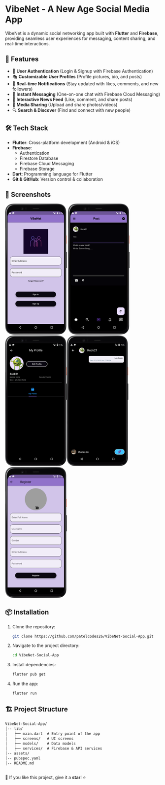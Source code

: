 # VibeNet - A New Age Social Media App

VibeNet is a dynamic social networking app built with **Flutter** and **Firebase**, providing seamless user experiences for messaging, content sharing, and real-time interactions.

## 🚀 Features
- 🔐 **User Authentication** (Login & Signup with Firebase Authentication)
- 🎭 **Customizable User Profiles** (Profile pictures, bio, and posts)
- 📢 **Real-time Notifications** (Stay updated with likes, comments, and new followers)
- 💬 **Instant Messaging** (One-on-one chat with Firebase Cloud Messaging)
- 🏡 **Interactive News Feed** (Like, comment, and share posts)
- 📸 **Media Sharing** (Upload and share photos/videos)
- 🔍 **Search & Discover** (Find and connect with new people)

## 🛠 Tech Stack
- **Flutter**: Cross-platform development (Android & iOS)
- **Firebase**:
  - Authentication
  - Firestore Database
  - Firebase Cloud Messaging
  - Firebase Storage
- **Dart**: Programming language for Flutter
- **Git & GitHub**: Version control & collaboration

## 📸 Screenshots
<img src="https://github.com/patelcodes26/VibeNet-Social-App/blob/main/images/sign%20up.png" width="200" /> <img src="https://github.com/patelcodes26/VibeNet-Social-App/blob/main/images/post.png" width="200" /> <img src="https://github.com/patelcodes26/VibeNet-Social-App/blob/main/images/profile.png" width="200" /><img src="https://github.com/patelcodes26/VibeNet-Social-App/blob/main/images/chat.png" width="200" /><img src="https://github.com/patelcodes26/VibeNet-Social-App/blob/main/images/register.png" width="200" />


## 📦 Installation
1. Clone the repository:
   
   ```sh
   git clone https://github.com/patelcodes26/VibeNet-Social-App.git
   ```
3. Navigate to the project directory:
   
   ```sh
   cd VibeNet-Social-App
   ```
5. Install dependencies:
   
   ```sh
   flutter pub get
   ```
7. Run the app:
   
   ```sh
   flutter run
   ```

## 🏗️ Project Structure
```
VibeNet-Social-App/
│-- lib/
│   ├── main.dart  # Entry point of the app
│   ├── screens/   # UI screens
│   ├── models/    # Data models
│   ├── services/  # Firebase & API services
│-- assets/
│-- pubspec.yaml
│-- README.md
```

##
🌟 If you like this project, give it a **star**! ⭐
